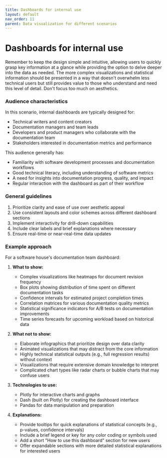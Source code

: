 ```yaml
---
title: Dashboards for internal use
layout: default
nav_order: 11
parent: Data visualization for different scenarios
---
```

# Dashboards for internal use

Remember to keep the design simple and intuitive, allowing users to quickly grasp key information at a glance while providing the option to delve deeper into the data as needed. The more complex visualizations and statistical information should be presented in a way that doesn't overwhelm less technical users but still provides value to those who understand and need this level of detail. Don't focus too much on aesthetics.

### Audience characteristics
In this scenario, internal dashboards are typically designed for:
- Technical writers and content creators
- Documentation managers and team leads
- Developers and product managers who collaborate with the documentation team
- Stakeholders interested in documentation metrics and performance

This audience generally has:
- Familiarity with software development processes and documentation workflows
- Good technical literacy, including understanding of software metrics
- A need for insights into documentation progress, quality, and impact
- Regular interaction with the dashboard as part of their workflow

### General guidelines
1. Prioritize clarity and ease of use over aesthetic appeal
2. Use consistent layouts and color schemes across different dashboard sections
3. Implement interactivity for drill-down capabilities
4. Include clear labels and brief explanations where necessary
5. Ensure real-time or near-real-time data updates

### Example approach

For a software house's documentation team dashboard:

1. **What to show:**
   - Complex visualizations like heatmaps for document revision frequency
   - Box plots showing distribution of time spent on different documentation tasks
   - Confidence intervals for estimated project completion times
   - Correlation matrices for various documentation quality metrics
   - Statistical significance indicators for A/B tests on documentation improvements
   - Time series forecasts for upcoming workload based on historical data

2. **What not to show:**
   - Elaborate infographics that prioritize design over data clarity
   - Animated visualizations that may distract from the core information
   - Highly technical statistical outputs (e.g., full regression results) without context
   - Visualizations that require extensive domain knowledge to interpret
   - Complicated chart types like radar charts or bubble charts that may confuse users

3. **Technologies to use:**
   - Plotly for interactive charts and graphs
   - Dash (built on Plotly) for creating the dashboard interface
   - Pandas for data manipulation and preparation

4. **Explanations:**
   - Provide tooltips for quick explanations of statistical concepts (e.g., p-values, confidence intervals)
   - Include a brief legend or key for any color coding or symbols used
   - Add a short "How to use this dashboard" section for new users
   - Offer expandable sections with more detailed statistical explanations for interested users
